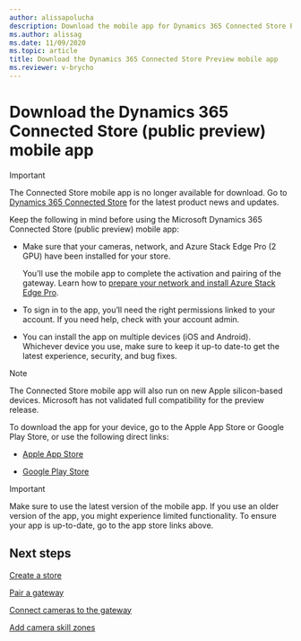 ```yaml
---
author: alissapolucha
description: Download the mobile app for Dynamics 365 Connected Store Preview
ms.author: alissag
ms.date: 11/09/2020
ms.topic: article
title: Download the Dynamics 365 Connected Store Preview mobile app
ms.reviewer: v-brycho
---
```


# Download the Dynamics 365 Connected Store (public preview) mobile app

> [!IMPORTANT]
> The Connected Store mobile app is no longer available for download. Go to [Dynamics 365 Connected Store](https://dynamics.microsoft.com/en-us/ai/connected-store/) for the latest product news and updates.

Keep the following in mind before using the Microsoft Dynamics 365 Connected Store (public preview) mobile app:

- Make sure that your cameras, network, and Azure Stack Edge Pro (2 GPU) have been installed for your store. 

   You’ll use the mobile app to complete the activation and pairing of the gateway. Learn how to [prepare your network and install 
   Azure Stack Edge Pro](ase-install.md).
   
- To sign in to the app, you’ll need the right permissions linked to your account. If you need help, check with your account admin.

- You can install the app on multiple devices (iOS and Android). Whichever device you use, make sure to keep it up-to date-to get the 
latest experience, security, and bug fixes.

> [!NOTE]
> The Connected Store mobile app will also run on new Apple silicon-based devices. Microsoft has not validated full compatibility for the preview release. 

To download the app for your device, go to the Apple App Store or Google Play Store, or use the following direct links: 

- [Apple App Store](https://aka.ms/ConnectedStoreAppleApp)  

- [Google Play Store](https://aka.ms/ConnectedStoreGoogleApp)

> [!IMPORTANT]
> Make sure to use the latest version of the mobile app. If you use an older version of the app, you might experience limited functionality. To ensure your app is up-to-date, go to the app store links above. 

## Next steps

[Create a store](mobile-app-create-store.md)

[Pair a gateway](mobile-app-pair-gateway.md)

[Connect cameras to the gateway](mobile-app-add-cameras.md)

[Add camera skill zones](mobile-app-add-camera-skill-zones.md)
